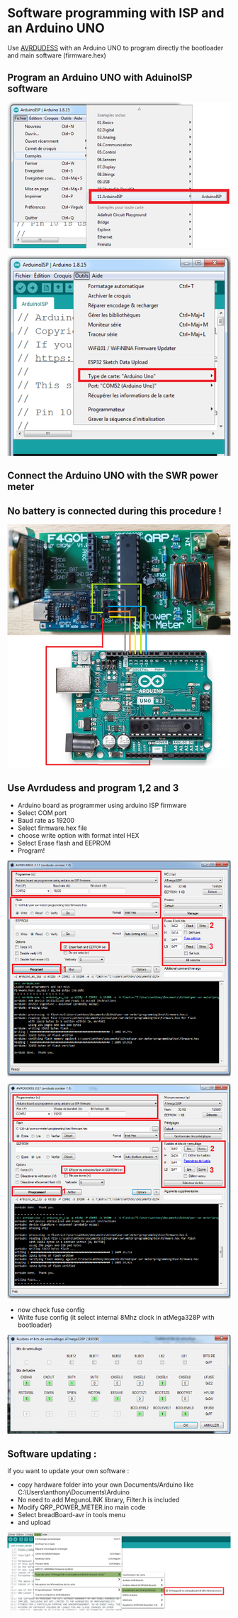 # Software programming with ISP and an Arduino UNO

Use [AVRDUDESS](https://github.com/ZakKemble/AVRDUDESS) with an Arduino UNO to program directly the bootloader and main software (firmware.hex)

## Program an Arduino UNO with AduinoISP software

![isp1](images/Arduino_ISP.png "isp1")

![isp2](images/Arduino_UNO.png "isp2")

## Connect the Arduino UNO with the SWR power meter
## No battery is connected during this procedure !

![isp3](images/Arduino_ISP_wiring.png "isp3")

## Use Avrdudess and program 1,2 and 3

- Arduino board as programmer using arduino ISP firmware
- Select COM port
- Baud rate as 19200
- Select firmware.hex file
- choose write option with format intel HEX
- Select Erase flash and EEPROM
- Program!

![isp4](images/avrdudess_en.png "isp4")

![isp5](images/avrdudess_fr.png "isp5")

- now check fuse config
- Write fuse config (it select internal 8Mhz clock in atMega328P with bootloader)

![isp6](images/fuse.png "isp6")

## Software updating :

if you want to update your own software :

- copy hardware folder into your own Documents/Arduino like C:\Users\anthony\Documents\Arduino
- No need to add MegunoLINK library, Filter.h is included
- Modify QRP_POWER_METER.ino main code
- Select breadBoard-avr in tools menu
- and upload

![config](../software/source/config.png "config")


